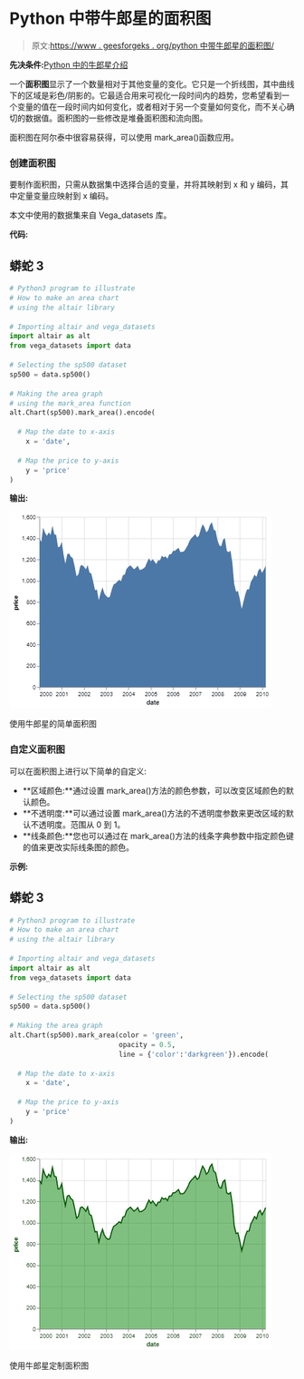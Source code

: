# Python 中带牛郎星的面积图

> 原文:[https://www . geesforgeks . org/python 中带牛郎星的面积图/](https://www.geeksforgeeks.org/area-chart-with-altair-in-python/)

**先决条件:**[Python 中的牛郎星介绍](https://www.geeksforgeeks.org/introduction-to-altair-in-python/)

一个**面积图**显示了一个数量相对于其他变量的变化。它只是一个折线图，其中曲线下的区域是彩色/阴影的。它最适合用来可视化一段时间内的趋势，您希望看到一个变量的值在一段时间内如何变化，或者相对于另一个变量如何变化，而不关心确切的数据值。面积图的一些修改是堆叠面积图和流向图。

面积图在阿尔泰中很容易获得，可以使用 mark_area()函数应用。

### 创建面积图

要制作面积图，只需从数据集中选择合适的变量，并将其映射到 x 和 y 编码，其中定量变量应映射到 x 编码。

本文中使用的数据集来自 Vega_datasets 库。

**代码:**

## 蟒蛇 3

```py
# Python3 program to illustrate 
# How to make an area chart
# using the altair library

# Importing altair and vega_datasets 
import altair as alt 
from vega_datasets import data 

# Selecting the sp500 dataset
sp500 = data.sp500()

# Making the area graph
# using the mark_area function
alt.Chart(sp500).mark_area().encode( 

  # Map the date to x-axis
    x = 'date',

  # Map the price to y-axis
    y = 'price'
)
```

**输出:**

![](img/c622d43844e35f014bd5c61282518369.png)

使用牛郎星的简单面积图

### 自定义面积图

可以在面积图上进行以下简单的自定义:

*   **区域颜色:**通过设置 mark_area()方法的颜色参数，可以改变区域颜色的默认颜色。
*   **不透明度:**可以通过设置 mark_area()方法的不透明度参数来更改区域的默认不透明度。范围从 0 到 1。
*   **线条颜色:**您也可以通过在 mark_area()方法的线条字典参数中指定颜色键的值来更改实际线条图的颜色。

**示例:**

## 蟒蛇 3

```py
# Python3 program to illustrate 
# How to make an area chart
# using the altair library

# Importing altair and vega_datasets 
import altair as alt 
from vega_datasets import data 

# Selecting the sp500 dataset
sp500 = data.sp500()

# Making the area graph 
alt.Chart(sp500).mark_area(color = 'green',
                           opacity = 0.5,
                           line = {'color':'darkgreen'}).encode(

  # Map the date to x-axis
    x = 'date',

  # Map the price to y-axis
    y = 'price'
)
```

**输出:**

![](img/2e4c57bd0997a9c84ecfe6eed77c4106.png)

使用牛郎星定制面积图